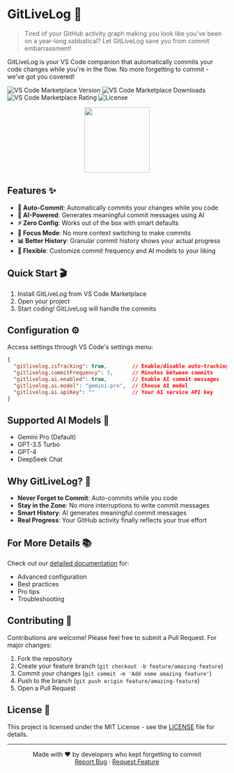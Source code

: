 # GitLiveLog 🚀

> Tired of your GitHub activity graph making you look like you've been on a year-long sabbatical? Let GitLiveLog save you from commit embarrassment! 

GitLiveLog is your VS Code companion that automatically commits your code changes while you're in the flow. No more forgetting to commit - we've got you covered! 

![VS Code Marketplace Version](https://img.shields.io/visual-studio-marketplace/v/danishweb.gitlivelog)
![VS Code Marketplace Downloads](https://img.shields.io/visual-studio-marketplace/d/danishweb.gitlivelog)
![VS Code Marketplace Rating](https://img.shields.io/visual-studio-marketplace/r/danishweb.gitlivelog)
![License](https://img.shields.io/badge/license-MIT-blue.svg)

<p align="center">
  <img src="resources/icon.svg" width="150" />
</p>

## Features ✨

- **🤖 Auto-Commit**: Automatically commits your changes while you code
- **🧠 AI-Powered**: Generates meaningful commit messages using AI
- **⚡ Zero Config**: Works out of the box with smart defaults
- **🎯 Focus Mode**: No more context switching to make commits
- **📊 Better History**: Granular commit history shows your actual progress
- **🎨 Flexible**: Customize commit frequency and AI models to your liking

## Quick Start 🎬

1. Install GitLiveLog from VS Code Marketplace
2. Open your project
3. Start coding! GitLiveLog will handle the commits

## Configuration ⚙️

Access settings through VS Code's settings menu:

```json
{
  "gitlivelog.isTracking": true,        // Enable/disable auto-tracking
  "gitlivelog.commitFrequency": 5,      // Minutes between commits
  "gitlivelog.ai.enabled": true,        // Enable AI commit messages
  "gitlivelog.ai.model": "gemini-pro",  // Choose AI model
  "gitlivelog.ai.apiKey": ""            // Your AI service API key
}
```

## Supported AI Models 🤖

- Gemini Pro (Default)
- GPT-3.5 Turbo
- GPT-4
- DeepSeek Chat

## Why GitLiveLog? 🤔

- **Never Forget to Commit**: Auto-commits while you code
- **Stay in the Zone**: No more interruptions to write commit messages
- **Smart History**: AI generates meaningful commit messages
- **Real Progress**: Your GitHub activity finally reflects your true effort

## For More Details 📚

Check out our [detailed documentation](docs/README.md) for:
- Advanced configuration
- Best practices
- Pro tips
- Troubleshooting

## Contributing 🤝

Contributions are welcome! Please feel free to submit a Pull Request. For major changes:

1. Fork the repository
2. Create your feature branch (`git checkout -b feature/amazing-feature`)
3. Commit your changes (`git commit -m 'Add some amazing feature'`)
4. Push to the branch (`git push origin feature/amazing-feature`)
5. Open a Pull Request

## License 📄

This project is licensed under the MIT License - see the [LICENSE](LICENSE) file for details.

---

<p align="center">
Made with ❤️ by developers who kept forgetting to commit<br>
<a href="https://github.com/danishweb/gitlivelog/issues">Report Bug</a> · <a href="https://github.com/danishweb/gitlivelog/issues">Request Feature</a>
</p>
